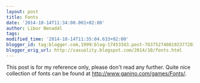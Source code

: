 ```yaml
---
layout: post
title: Fonts
date: '2014-10-14T11:34:00.001+02:00'
author: Libor Nenadál
tags:
modified_time: '2014-10-14T11:35:04.633+02:00'
blogger_id: tag:blogger.com,1999:blog-17453343.post-7637527408192377201
blogger_orig_url: http://saxuality.blogspot.com/2014/10/fonts.html
---
```


This post is for my reference only, please don't read any further. Quite nice
collection of fonts can be found at <http://www.ganino.com/games/Fonts/>.
